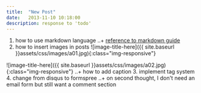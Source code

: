 ```yaml
---
title:  "New Post"
date:   2013-11-10 10:18:00
description: response to 'todo'
---
```


1. how to use markdown language
..+ [reference to markdown guide](https://github.com/adam-p/markdown-here/wiki/Markdown-Cheatsheet)
2. how to insert images in posts
![image-title-here]({{ site.baseurl }}assets/css/images/a01.jpg){:class="img-responsive"}

![image-title-here]({{ site.baseurl }}assets/css/images/a02.jpg){:class="img-responsive"}
..+ how to add caption
3. implement tag system
4. change from disqus to formspree
..+ on second thought, I don't need an email form but still want a comment section